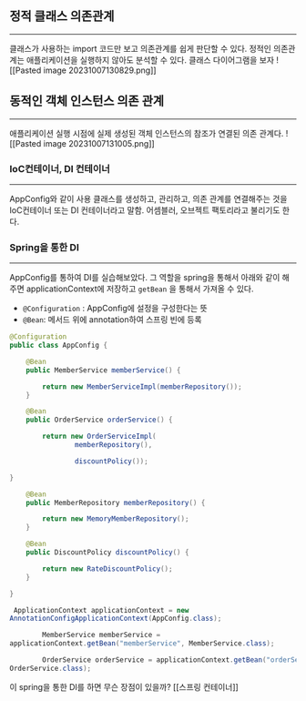 
## 정적 클래스 의존관계 
---
클래스가 사용하는 import 코드만 보고 의존관계를 쉽게 판단할 수 있다. 정적인 의존관계는 애플리케이션을 실행하지 않아도 분석할 수 있다. 클래스 다이어그램을 보자
![[Pasted image 20231007130829.png]]

## 동적인 객체 인스턴스 의존 관계
---
애플리케이션 실행 시점에 실제 생성된 객체 인스턴스의 참조가 연결된 의존 관계다.
![[Pasted image 20231007131005.png]]

### IoC컨테이너, DI 컨테이너
--- 
AppConfig와 같이 사용 클래스를 생성하고, 관리하고, 의존 관계를 연결해주는 것을 IoC컨테이너 또는 DI 컨테이너라고 말함.
어셈블러, 오브젝트 팩토리라고 불리기도 한다. 


### Spring을 통한 DI
--- 
AppConfig를 통하여 DI를 실습해보았다. 그 역할을 spring을 통해서 아래와 같이 해주면 applicationContext에 저장하고 `getBean` 을 통해서 가져올 수 있다. 


- `@Configuration` : AppConfig에 설정을 구성한다는 뜻
- `@Bean`: 메서드 위에 annotation하여 스프링 빈에 등록


```Java
@Configuration
public class AppConfig {

    @Bean    
    public MemberService memberService() {

        return new MemberServiceImpl(memberRepository());
    }

    @Bean    
    public OrderService orderService() {

        return new OrderServiceImpl(
                memberRepository(),

                discountPolicy());

}

    @Bean    
    public MemberRepository memberRepository() {

        return new MemoryMemberRepository();
    }

    @Bean    
    public DiscountPolicy discountPolicy() {

        return new RateDiscountPolicy();
    }

}
```

```Java
 ApplicationContext applicationContext = new
AnnotationConfigApplicationContext(AppConfig.class);

        MemberService memberService =
applicationContext.getBean("memberService", MemberService.class);

        OrderService orderService = applicationContext.getBean("orderService",
OrderService.class);
```


이 spring을 통한 DI를 하면 무슨 장점이 있을까?
[[스프링 컨테이너]]